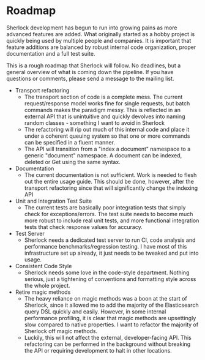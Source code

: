 Roadmap
=======

Sherlock development has begun to run into growing pains as more advanced features are added.  What originally started as a hobby project is quickly being used by multiple people and companies.  It is important that feature additions are balanced by robust internal code organization, proper documentation and a full test suite.

This is a rough roadmap that Sherlock will follow.  No deadlines, but a general overview of what is coming down the pipeline.  If you have questions or comments, please send a message to the mailing list.

 - Transport refactoring
    - The transport section of code is a complete mess.  The current request/response model works fine for single requests, but batch commands makes the paradigm messy.  This is reflected in an external API that is unintuitive and quickly devolves into naming random classes - something I want to avoid in Sherlock
    - The refactoring will rip out much of this internal code and place it under a coherent queuing system so that one or more commands can be specified in a fluent manner.
    - The API will transition from a "index a document" namespace to a generic "document" namespace.  A document can be indexed, deleted or Get using the same syntax.
 - Documentation
    - The current documentation is not sufficient. Work is needed to flesh out the entire usage guide.  This should be done, however, after the transport refactoring since that will significantly change the indexing API
 - Unit and Integration Test Suite
    - The current tests are basically poor integration tests that simply check for exceptions/errors.  The test suite needs to become much more robust to include real unit tests, and more functional integration tests that check response values for accuracy.
 - Test Server
    - Sherlock needs a dedicated test server to run CI, code analysis and performance benchmarks/regression testing.  I have most of this infrastructure set up already, it just needs to be tweaked and put into usage.
 - Consistent Code Style
    - Sherlock needs some love in the code-style department.  Nothing serious, just a tightening of conventions and formatting style across the whole project.
 - Retire magic methods
    - The heavy reliance on magic methods was a boon at the start of Sherlock, since it allowed me to add the majority of the Elasticsearch query DSL quickly and easily.  However, in some internal performance profiling, it is clear that magic methods are upsettingly slow compared to native properties. I want to refactor the majority of Sherlock off magic methods.
    - Luckily, this will not affect the external, developer-facing API.  This refactoring can be performed in the background without breaking the API or requiring development to halt in other locations.